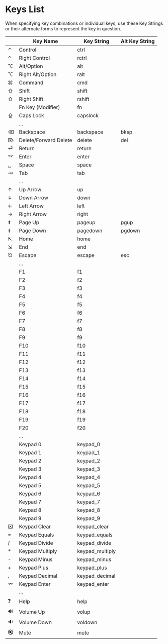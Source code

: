# Keys List

When specifying key combinations or individual keys, use these Key Strings or their alternate forms to represent the key in question.


|     |  Key Name                    |  Key String       |  Alt Key String  |
|-----|------------------------------|-------------------|------------------|
|  ⌃  |  Control                     |  ctrl             |                  |
|  ⌃  |  Right Control               |  rctrl            |                  |
|  ⌥  |  Alt/Option                  |  alt              |                  |
|  ⌥  |  Right Alt/Option            |  ralt             |                  |
|  ⌘  |  Command                     |  cmd              |                  |
|  ⇧  |  Shift                       |  shift            |                  |
|  ⇧  |  Right Shift                 |  rshift           |                  |
|     |  Fn Key (Modifier)           |  fn               |                  |
|  ⇪  |  Caps Lock                   |  capslock         |                  |
|     |  ...                         |                   |                  |
|  ⌫  |  Backspace                   |  backspace        |  bksp            |
|  ⌦  |  Delete/Forward Delete       |  delete           |  del             |
|  ⏎  |  Return                      |  return           |                  |
|  ⌤  |  Enter                       |  enter            |                  |
|  ␣  |  Space                       |  space            |                  |
|  ⇥  |  Tab                         |  tab              |                  |
|     |  ...                         |                   |                  |
|  ↑  |  Up Arrow                    |  up               |                  |
|  ↓  |  Down Arrow                  |  down             |                  |
|  ←  |  Left Arrow                  |  left             |                  |
|  →  |  Right Arrow                 |  right            |                  |
|  ⇞  |  Page Up                     |  pageup           |  pgup            |
|  ⇟  |  Page Down                   |  pagedown         |  pgdown          |
|  ⇱  |  Home                        |  home             |                  |
|  ⇲  |  End                         |  end              |                  |
|  ⎋  |  Escape                      |  escape           |  esc             |
|     |  ...                         |                   |                  |
|     |  F1                          |  f1               |                  |
|     |  F2                          |  f2               |                  |
|     |  F3                          |  f3               |                  |
|     |  F4                          |  f4               |                  |
|     |  F5                          |  f5               |                  |
|     |  F6                          |  f6               |                  |
|     |  F7                          |  f7               |                  |
|     |  F8                          |  f8               |                  |
|     |  F9                          |  f9               |                  |
|     |  F10                         |  f10              |                  |
|     |  F11                         |  f11              |                  |
|     |  F12                         |  f12              |                  |
|     |  F13                         |  f13              |                  |
|     |  F14                         |  f14              |                  |
|     |  F15                         |  f15              |                  |
|     |  F16                         |  f16              |                  |
|     |  F17                         |  f17              |                  |
|     |  F18                         |  f18              |                  |
|     |  F19                         |  f19              |                  |
|     |  F20                         |  f20              |                  |
|     |  ...                         |                   |                  |
|     |  Keypad 0                    |  keypad_0         |                  |
|     |  Keypad 1                    |  keypad_1         |                  |
|     |  Keypad 2                    |  keypad_2         |                  |
|     |  Keypad 3                    |  keypad_3         |                  |
|     |  Keypad 4                    |  keypad_4         |                  |
|     |  Keypad 5                    |  keypad_5         |                  |
|     |  Keypad 6                    |  keypad_6         |                  |
|     |  Keypad 7                    |  keypad_7         |                  |
|     |  Keypad 8                    |  keypad_8         |                  |
|     |  Keypad 9                    |  keypad_9         |                  |
|  ⌧  |  Keypad Clear                |  keypad_clear     |                  |
|  =  |  Keypad Equals               |  keypad_equals    |                  |
|  /  |  Keypad Divide               |  keypad_divide    |                  |
|  *  |  Keypad Multiply             |  keypad_multiply  |                  |
|  -  |  Keypad Minus                |  keypad_minus     |                  |
|  +  |  Keypad Plus                 |  keypad_plus      |                  |
|  .  |  Keypad Decimal              |  keypad_decimal   |                  |
|  ⌤  |  Keypad Enter                |  keypad_enter     |                  |
|     |  ...                         |                   |                  |
|  ❓  |  Help                       |  help             |                  |
|  🔊  |  Volume Up                  |  volup            |                  |
|  🔉  |  Volume Down                |  voldown          |                  |
|  🔇  |  Mute                       |  mute             |                  |
